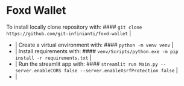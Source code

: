 # Foxd Wallet
To install locally clone repository with: #### `git clone https://github.com/git-infinianti/foxd-wallet`               |
- |
Create a virtual environment with: #### `python -m venv venv`                                                          |
- |
Install requirements with: #### `venv/Scripts/python.exe -m pip install -r requirements.txt`                           |
- |
Run the streamlit app with: #### `streamlit run Main.py --server.enableCORS false --server.enableXsrfProtection false` |
- |